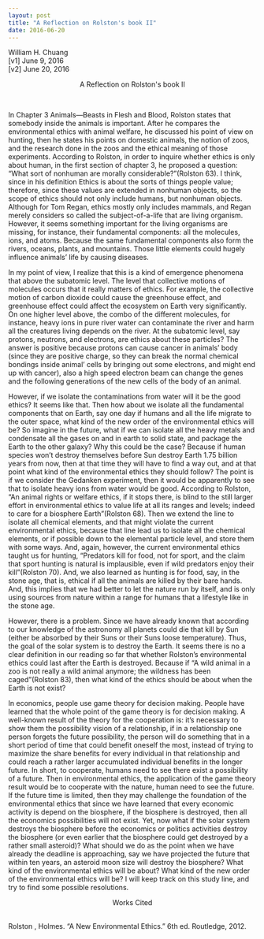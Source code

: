 ```yaml
---
layout: post
title: "A Reflection on Rolston's book II"
date: 2016-06-20
---
```

William H. Chuang<br>
[v1] June 9, 2016 <br>
[v2] June 20, 2016<br>

<p style="text-align: center">A Reflection on Rolston's book II</p><br>

In Chapter 3 Animals—Beasts in Flesh and Blood, Rolston states that somebody inside the animals is important. After he compares the environmental ethics with animal welfare, he discussed his point of view on hunting, then he states his points on domestic animals, the notion of zoos, and the research done in the zoos and the ethical meaning of those experiments. According to Rolston, in order to inquire whether ethics is only about human, in the first section of chapter 3, he proposed a question: “What sort of nonhuman are morally considerable?”(Rolston 63). I think, since in his definition Ethics is about the sorts of things people value; therefore, since these values are extended in nonhuman objects, so the scope of ethics should not only include humans, but nonhuman objects. Although for Tom Regan, ethics mostly only includes mammals, and Regan merely considers so called the subject-of-a-life that are living organism. However, it seems something important for the living organisms are missing, for instance, their fundamental components: all the molecules, ions, and atoms. Because the same fundamental components also form the rivers, oceans, plants, and mountains. Those little elements could hugely influence animals’ life by causing diseases.<br>

In my point of view, I realize that this is a kind of emergence phenomena that above the subatomic level. The level that collective motions of molecules occurs that it really matters of ethics. For example, the collective motion of carbon dioxide could cause the greenhouse effect, and greenhouse effect could affect the ecosystem on Earth very significantly. On one higher level above, the combo of the different molecules, for instance, heavy ions in pure river water can contaminate the river and harm all the creatures living depends on the river. At the subatomic level, say protons, neutrons, and electrons, are ethics about these particles? The answer is positive because protons can cause cancer in animals’ body (since they are positive charge, so they can break the normal chemical bondings inside animal’ cells by bringing out some electrons, and might end up with cancer), also a high speed electron beam can change the genes and the following generations of the new cells of the body of an animal.<br>

However, if we isolate the contaminations from water will it be the good ethics? It seems like that. Then how about we isolate all the fundamental components that on Earth, say one day if humans and all the life migrate to the outer space, what kind of the new order of the environmental ethics will be? So imagine in the future, what if we can isolate all the heavy metals and condensate all the gases on and in earth to solid state, and package the Earth to the other galaxy? Why this could be the case? Because if human species won’t destroy themselves before Sun destroy Earth 1.75 billion years from now, then at that time they will have to find a way out, and at that point what kind of the environmental ethics they should follow? The point is if we consider the Gedanken experiment, then it would be apparently to see that to isolate heavy ions from water would be good. According to Rolston, “An animal rights or welfare ethics, if it stops there, is blind to the still larger effort in environmental ethics to value life at all its ranges and levels; indeed to care for a biosphere Earth”(Rolston 68). Then we extend the line to isolate all chemical elements, and that might violate the current environmental ethics, because that line lead us to isolate all the chemical elements, or if possible down to the elemental particle level, and store them with some ways. And, again, however, the current environmental ethics taught us for hunting, “Predators kill for food, not for sport, and the claim that sport hunting is natural is implausible, even if wild predators enjoy their kill”(Rolston 70). And, we also learned as hunting is for food, say, in the stone age, that is, ethical if all the animals are killed by their bare hands. And, this implies that we had better to let the nature run by itself, and is only using sources from nature within a range for humans that a lifestyle like in the stone age.<br>

However, there is a problem. Since we have already known that according to our knowledge of the astronomy all planets could die that kill by Sun (either be absorbed by their Suns or their Suns loose temperature). Thus, the goal of the solar system is to destroy the Earth. It seems there is no a clear definition in our reading so far that whether Rolston’s environmental ethics could last after the Earth is destroyed. Because if “A wild animal in a zoo is not really a wild animal anymore; the wildness has been caged”(Rolston 83), then what kind of the ethics should be about when the Earth is not exist? <br>

In economics, people use game theory for decision making. People have learned that the whole point of the game theory is for decision making. A well-known result of the theory for the cooperation is: it’s necessary to show them the possibility vision of a relationship, if in a relationship one person forgets the future possibility, the person will do something that in a short period of time that could benefit oneself the most, instead of trying to maximize the share benefits for every individual in that relationship and could reach a rather larger accumulated individual benefits in the longer future. In short, to cooperate, humans need to see there exist a possibility of a future. Then in environmental ethics, the application of the game theory result would be to cooperate with the nature, human need to see the future. If the future time is limited, then they may challenge the foundation of the environmental ethics that since we have learned that every economic activity is depend on the biosphere, if the biosphere is destroyed, then all the economics possibilities will not exist. Yet, now what if the solar system destroys the biosphere before the economics or politics activities destroy the biosphere (or even earlier that the biosphere could get destroyed by a rather small asteroid)? What should we do as the point when we have already the deadline is approaching, say we have projected the future that within ten years, an asteroid moon size will destroy the biosphere? What kind of the environmental ethics will be about? What kind of the new order of the environmental ethics will be? I will keep track on this study line, and try to find some possible resolutions.<br>

<p style="text-align: center">Works Cited</p><br>
Rolston , Holmes. “A New Environmental Ethics.” 6th ed. Routledge, 2012.


